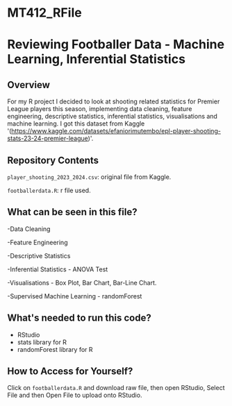 # MT412_RFile
# Reviewing Footballer Data - Machine Learning, Inferential Statistics

## Overview 

For my R project I decided to look at shooting related statistics for Premier League players this season, implementing data cleaning, feature engineering, descriptive statistics, inferential statistics, visualisations and machine learning. I got this dataset from Kaggle '(https://www.kaggle.com/datasets/efaniorimutembo/epl-player-shooting-stats-23-24-premier-league)'.

## Repository Contents

`player_shooting_2023_2024.csv`: original file from Kaggle.

`footballerdata.R`: r file used.

## What can be seen in this file?

-Data Cleaning

-Feature Engineering

-Descriptive Statistics

-Inferential Statistics - ANOVA Test

-Visualisations - Box Plot, Bar Chart, Bar-Line Chart.

-Supervised Machine Learning - randomForest


## What's needed to run this code?

- RStudio
- stats library for R
- randomForest library for R

  
## How to Access for Yourself?
Click on `footballerdata.R` and download raw file, then open RStudio, Select File and then Open File to upload onto RStudio.


##
